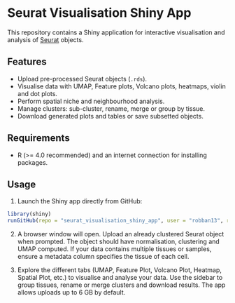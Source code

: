 # Seurat Visualisation Shiny App

This repository contains a Shiny application for interactive visualisation and analysis of [Seurat](https://satijalab.org/seurat/) objects.

## Features

- Upload pre-processed Seurat objects (`.rds`).
- Visualise data with UMAP, Feature plots, Volcano plots, heatmaps, violin and dot plots.
- Perform spatial niche and neighbourhood analysis.
- Manage clusters: sub-cluster, rename, merge or group by tissue.
- Download generated plots and tables or save subsetted objects.

## Requirements

- R (>= 4.0 recommended) and an internet connection for installing packages.

## Usage

1. Launch the Shiny app directly from GitHub:

```r
library(shiny)
runGitHub(repo = "seurat_visualisation_shiny_app", user = "robban13", ref = "main")
```

2. A browser window will open. Upload an already clustered Seurat object when prompted. The object should have normalisation, clustering and UMAP computed. If your data contains multiple tissues or samples, ensure a metadata column specifies the tissue of each cell.

3. Explore the different tabs (UMAP, Feature Plot, Volcano Plot, Heatmap, Spatial Plot, etc.) to visualise and analyse your data. Use the sidebar to group tissues, rename or merge clusters and download results. The app allows uploads up to 6 GB by default.
